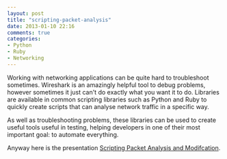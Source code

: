 ```yaml
---
layout: post
title: "scripting-packet-analysis"
date: 2013-01-10 22:16
comments: true
categories:
- Python
- Ruby
- Networking
---
```


Working with networking applications can be quite hard to troubleshoot sometimes. Wireshark is an amazingly helpful tool to debug problems, however sometimes it just can't do exactly what you want it to do. Libraries are available in common scripting libraries such as Python and Ruby to quickly create scripts that can analyse network traffic in a specific way.

<!-- more -->

As well as troubleshooting problems, these libraries can be used to create useful tools useful in testing, helping developers in one of their most important goal: to automate everything.

Anyway here is the presentation [Scripting Packet Analysis and Modifcation](http://www.thomaswhitton.com/scripting-packet-anaylsis-presentation).
